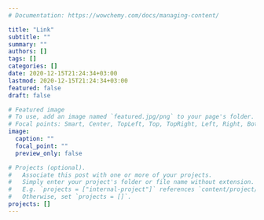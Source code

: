```yaml
---
# Documentation: https://wowchemy.com/docs/managing-content/

title: "Link"
subtitle: ""
summary: ""
authors: []
tags: []
categories: []
date: 2020-12-15T21:24:34+03:00
lastmod: 2020-12-15T21:24:34+03:00
featured: false
draft: false

# Featured image
# To use, add an image named `featured.jpg/png` to your page's folder.
# Focal points: Smart, Center, TopLeft, Top, TopRight, Left, Right, BottomLeft, Bottom, BottomRight.
image:
  caption: ""
  focal_point: ""
  preview_only: false

# Projects (optional).
#   Associate this post with one or more of your projects.
#   Simply enter your project's folder or file name without extension.
#   E.g. `projects = ["internal-project"]` references `content/project/deep-learning/index.md`.
#   Otherwise, set `projects = []`.
projects: []
---
```

